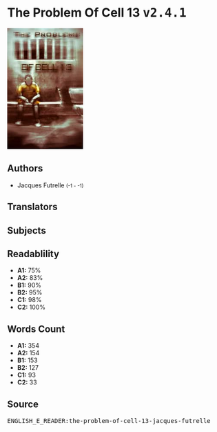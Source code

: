 # The Problem Of Cell 13 <kbd>v2.4.1</kbd>

![](./cover.medium.jpg "")

## Authors


 - Jacques Futrelle <small>(-1 - -1)</small>

## Translators



## Subjects



## Readablility


 - **A1:** 75%
 - **A2:** 83%
 - **B1:** 90%
 - **B2:** 95%
 - **C1:** 98%
 - **C2:** 100%

## Words Count


 - **A1:** 354
 - **A2:** 154
 - **B1:** 153
 - **B2:** 127
 - **C1:** 93
 - **C2:** 33

## Source


<kbd>ENGLISH_E_READER:the-problem-of-cell-13-jacques-futrelle</kbd>
